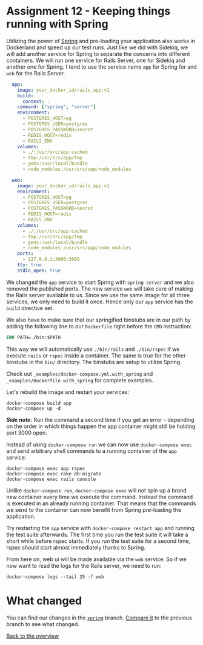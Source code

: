 # Assignment 12 - Keeping things running with Spring

Utilizing the power of [Spring](https://github.com/rails/spring) and pre-loading your application also works in Dockerland and speed up our test runs. Just like we did with Sidekiq, we will add another service for Spring to separate the concerns into different containers. We will run one service for Rails Server, one for Sidekiq and another one for Spring. I tend to use the service name `app` for Spring for and `web` for the Rails Server.

```yaml
  app:
    image: your_docker_id/rails_app:v1
    build:
      context: .
    command: ["spring", "server"]
    environment:
      - POSTGRES_HOST=pg
      - POSTGRES_USER=postgres
      - POSTGRES_PASSWORD=secret
      - REDIS_HOST=redis
      - RAILS_ENV
    volumes:
      - ./:/usr/src/app:cached
      - tmp:/usr/src/app/tmp
      - gems:/usr/local/bundle
      - node_modules:/usr/src/app/node_modules

  web:
    image: your_docker_id/rails_app:v1
    environment:
      - POSTGRES_HOST=pg
      - POSTGRES_USER=postgres
      - POSTGRES_PASSWORD=secret
      - REDIS_HOST=redis
      - RAILS_ENV
    volumes:
      - ./:/usr/src/app:cached
      - tmp:/usr/src/app/tmp
      - gems:/usr/local/bundle
      - node_modules:/usr/src/app/node_modules
    ports:
      - 127.0.0.1:3000:3000
    tty: true
    stdin_open: true
```

We changed the `app` service to start Spring with `spring server` and we also removed the published ports. The new service `web` will take care of making the Rails server available to us. Since we use the same image for all three services, we only need to build it once. Hence only our `app` service has the `build` directive set.


We also have to make sure that our springified binstubs are in our path by adding the following line to our `Dockerfile` right before the `CMD` instruction:

```Dockerfile
ENV PATH=./bin:$PATH
```

This way we will automatically use `./bin/rails` and `./bin/rspec` if we execute `rails` or `rspec` inside a container. The same is true for the other binstubs in the `bin/` directory. The binstubs are setup to utilize Spring.

Check out `_examples/docker-compose.yml.with_spring` and `_examples/Dockerfile.with_spring` for complete examples.

Let's rebuild the image and restart your services:
```
docker-compose build app
docker-compose up -d
```

*__Side note__*: Run the command a second time if you get an error - depending on the order in which things happen the app container might still be holding port 3000 open.


Instead of using `docker-compose run` we can now use `docker-compose exec` and send arbitrary shell commands to a running container of the `app` service:
```
docker-compose exec app rspec
docker-compose exec rake db:migrate
docker-compose exec rails console
```

Unlike `docker-compose run`, `docker-compose exec` will not spin up a brand new container every time we execute the command. Instead the command is executed in an already running container. That means that the commands we send to the container can now benefit from Spring pre-loading the application.

Try restarting the `app` service with `docker-compose restart app` and running the test suite afterwards. The first time you run the test suite it will take a short while before rspec starts. If you run the test suite for a second time, rspec should start almost immediately thanks to Spring.


From here on, web ui will be made available via the `web` service. So if we now want to read the logs for the Rails server, we need to run:
```
docker-compose logs --tail 25 -f web
```

# What changed
You can find our changes in the [`spring`](https://github.com/jfahrer/dockerizing_rails/tree/spring) branch. [Compare it](https://github.com/jfahrer/dockerizing_rails/compare/webpacker...spring) to the previous branch to see what changed.

[Back to the overview](../README.md#assignments)
